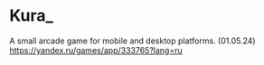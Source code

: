 # Kura_
A small arcade game for mobile and desktop platforms. (01.05.24) https://yandex.ru/games/app/333765?lang=ru
